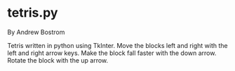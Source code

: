 # tetris.py
By Andrew Bostrom

Tetris written in python using TkInter.
Move the blocks left and right with the left and right arrow keys. Make the block fall faster with the down arrow. Rotate the block with the up arrow.
